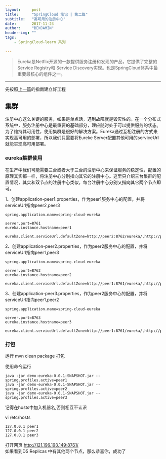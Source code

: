 ```yaml
---
layout:     post
title:      "SpringCloud 笔记 | 第二篇"
subtitle:   "高可用的注册中心"
date:       2017-11-23
author:     "BENJAMIN"
header-img: ""
tags:
    - SpringCloud-learn 系列
   
---
```



> Eureka是Netflix开源的一款提供服务注册和发现的产品，它提供了完整的Service Registry和
> Service Discovery实现。也是SpringCloud体系中最重要最核心的组件之一。

---

先按照[上一篇](https://ambluse.github.io/2017/10/12/SpringCloud-%E7%AC%94%E8%AE%B0-%E7%AC%AC%E4%B8%80%E7%AF%87-%E6%9C%8D%E5%8A%A1%E7%9A%84%E6%B3%A8%E5%86%8C%E5%92%8C%E5%8F%91%E7%8E%B0/)的指南建立好工程


## 集群
注册中心这么关键的服务，如果是单点话，遇到故障就是毁灭性的。在一个分布式系统中，服务注册中心是最重要的基础部分，理应随时处于可以提供服务的状态。为了维持其可用性，使用集群是很好的解决方案。Eureka通过互相注册的方式来实现高可用的部署，所以我们只需要将Eureke Server配置其他可用的serviceUrl就能实现高可用部署。

### eureka集群使用

在生产中我们可能需要三台或者大于三台的注册中心来保证服务的稳定性，配置的原理其实都一样，将注册中心分别指向其它的注册中心。这里只介绍三台集群的配置情况，其实和双节点的注册中心类似，每台注册中心分别又指向其它两个节点即可。

1、创建application-peer1.properties，作为peer1服务中心的配置，并将serviceUrl指向peer2,peer3

```
spring.application.name=spring-cloud-eureka

server.port=8761
eureka.instance.hostname=peer1

eureka.client.serviceUrl.defaultZone=http://peer2:8762/eureka/,http://peer3:8763/eureka/

```

2、创建application-peer2.properties，作为peer2服务中心的配置，并将serviceUrl指向peer1,peer3


```
spring.application.name=spring-cloud-eureka

server.port=8762
eureka.instance.hostname=peer2

eureka.client.serviceUrl.defaultZone=http://peer1:8761/eureka/,http://peer3:8763/eureka/

```

3、创建application-peer3.properties，作为peer2服务中心的配置，并将serviceUrl指向peer1,peer2


```
spring.application.name=spring-cloud-eureka

server.port=8763
eureka.instance.hostname=peer3

eureka.client.serviceUrl.defaultZone=http://peer1:8761/eureka/,http://peer2:8762/eureka/

```

### 打包

运行 mvn clean package 打包

使用命令运行

```
java -jar demo-eureka-0.0.1-SNAPSHOT.jar --spring.profiles.active=peer1
java -jar demo-eureka-0.0.1-SNAPSHOT.jar --spring.profiles.active=peer2
java -jar demo-eureka-0.0.1-SNAPSHOT.jar --spring.profiles.active=peer3
```

记得在hosts中加入机器名,否则相互不认识  

vi /etc/hosts

```
127.0.0.1 peer1
127.0.0.1 peer2
127.0.0.1 peer3
```

打开网页 http://121.196.193.149:8761/  
如果看到DS Replicas 中有其他两个节点，那么恭喜你，成功了

